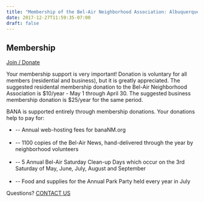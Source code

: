 ```yaml
---
title: "Membership of the Bel-Air Neighborhood Association: Albuquerque, New Mexico (NM)"
date: 2017-12-27T11:59:35-07:00
draft: false
---
```


<section class="middle-content">
	<h2>Membership</h2>
	<p><a class="button" href="https://mkt.com/bel-air-neighborhood-association">Join / Donate</a></p>
	<p>Your membership support is very important! Donation is voluntary for all members (residential and business), but it is greatly appreciated. The suggested 
	residental membership donation to the Bel-Air Neighborhood Association is $10/year - May 1 through April 30. The suggested business membership donation is 
	$25/year for the same period.</p>
	<p>
	BANA is supported entirely through membership donations. Your donations help to pay for:
	<ul>
		<li>-- Annual web-hosting fees for banaNM.org</li>
		<br />
		<li>-- 1100 copies of the Bel-Air News, hand-delivered through the year by neighborhood volunteers</li>
		<br />
		<li>-- 5 Annual Bel-Air Saturday Clean-up Days which occur on the 3rd Saturday of May, June, July, August and September</li>
		<br />
		<li>-- Food and supplies for the Annual Park Party held every year in July</li>
	</ul>
	</p>
	<p>Questions? <a href="/page/contact/">CONTACT US</a></p>
</section>
